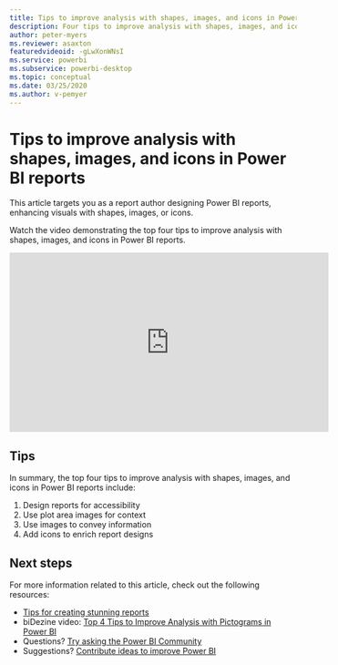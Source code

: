 ```yaml
---
title: Tips to improve analysis with shapes, images, and icons in Power BI reports
description: Four tips to improve analysis with shapes, images, and icons in Power BI report visuals, in Power BI Desktop or the Power BI service.
author: peter-myers
ms.reviewer: asaxton
featuredvideoid: -gLwXonWNsI
ms.service: powerbi
ms.subservice: powerbi-desktop
ms.topic: conceptual
ms.date: 03/25/2020
ms.author: v-pemyer
---
```


# Tips to improve analysis with shapes, images, and icons in Power BI reports

This article targets you as a report author designing Power BI reports, enhancing visuals with shapes, images, or icons.

Watch the video demonstrating the top four tips to improve analysis with shapes, images, and icons in Power BI reports.

<iframe width="560" height="315" src="https://www.youtube.com/embed/-gLwXonWNsI" frameborder="0" allowfullscreen></iframe>

## Tips

In summary, the top four tips to improve analysis with shapes, images, and icons in Power BI reports include:

1. Design reports for accessibility
1. Use plot area images for context
1. Use images to convey information
1. Add icons to enrich report designs

## Next steps

For more information related to this article, check out the following resources:

- [Tips for creating stunning reports](../power-bi-reports-tips-and-tricks-for-creating.md)
- biDezine video: [Top 4 Tips to Improve Analysis with Pictograms in Power BI](https://www.youtube.com/watch?v=-gLwXonWNsI)
- Questions? [Try asking the Power BI Community](https://community.powerbi.com/)
- Suggestions? [Contribute ideas to improve Power BI](https://ideas.powerbi.com/)

